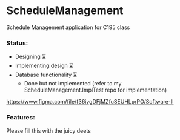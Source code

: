 # ScheduleManagement
Schedule Management application for C195 class

### Status: 
- Designing ⌛
- Implementing design ⌛
- Database functionality ⌛
  - Done but not implemented (refer to my ScheduleManagement.ImplTest repo for implementation)

https://www.figma.com/file/f36ivgDFjMZfuSEUHLprPO/Software-II

### Features:
Please fill this with the juicy deets
